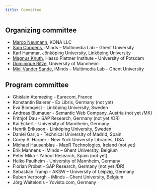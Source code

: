 ```yaml
---
title: Committee
---
```

## Organizing committee

- [Marco Neumann](mailto:marco.neumann@gmail.com), KONA LLC
- [Sam Coppens](mailto:sam.coppens@ugent.be), iMinds – Multimedia Lab – Ghent University
- [Karl Hammar](mailto:karl.hammar@jth.hj.se), Jönköping University, Linköping University
- [Magnus Knuth](http://www.hpi.uni-potsdam.de/meinel/lehrstuhl/team_fotos/current_phd_students/magnus_knuth.html), Hasso Plattner Institute - University of Potsdam
- [Dominique Ritze](mailto:dominique@informatik.uni-mannheim.de), University of Mannheim
- [Miel Vander Sande](mailto:miel.vandersande@ugent.be), iMinds – Multimedia Lab – Ghent University

## Program committee

- Ghislain Atemezing - Eurecom, France
- Konstantin Baierer - Ex Libris, Germany (not yet)
- Eva Blomqvist - Linköping University, Sweden
- Andreas Blumauer - Semantic Web Company, Austria (not yet /MK)
- Frithjof Dau - SAP Research, Germany (not yet /DR)
- Kai Eckert - University of Mannheim, Germany
- Henrik Eriksson - Linköping University, Sweden
- Daniel Garijo - Technical University of Madrid, Spain
- Corey A. Harper - New York University Libraries, USA
- Michael Hausenblas - MapR Technologies, Ireland (not yet)
- Erik Mannens - iMinds – Ghent University, Belgium
- Peter Mika - Yahoo! Research, Spain (not yet)
- Heiko Paulheim - University of Mannheim, Germany
- Florian Probst - SAP Research, Germany (not yet /DR)
- Sebastian Tramp - AKSW – University of Leipzig, Germany
- Ruben Verborgh - iMinds – Ghent University, Belgium
- Jörg Waitelonis - Yovisto.com, Germany

